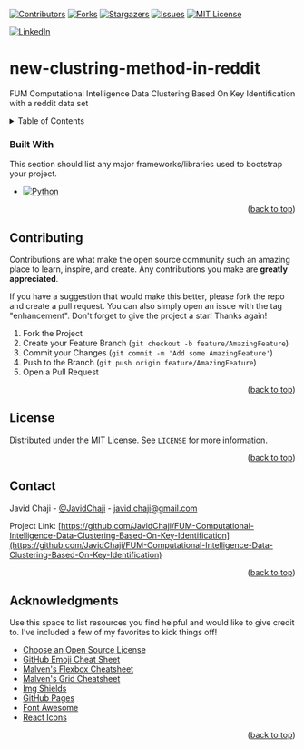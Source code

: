 <a name="readme-top"></a>


[![Contributors][contributors-shield]][contributors-url]
[![Forks][forks-shield]][forks-url]
[![Stargazers][stars-shield]][stars-url]
[![Issues][issues-shield]][issues-url]
[![MIT License][license-shield]][license-url]



[![LinkedIn][linkedin-shield]][javid-linkedin-url]

# new-clustring-method-in-reddit

FUM Computational Intelligence Data Clustering Based On Key Identification
with a reddit data set



<!-- TABLE OF CONTENTS -->
<details>
  <summary>Table of Contents</summary>
  <ol>
    <li>
      <a href="#about-the-project">About The Project</a>
      <ul>
        <li><a href="#built-with">Built With</a></li>
      </ul>
    </li>
    <li>
      <a href="#getting-started">Getting Started</a>
      <ul>
        <li><a href="#prerequisites">Prerequisites</a></li>
        <li><a href="#installation">Installation</a></li>
      </ul>
    </li>
    <li><a href="#usage">Usage</a></li>
    <li><a href="#roadmap">Roadmap</a></li>
    <li><a href="#contributing">Contributing</a></li>
    <li><a href="#license">License</a></li>
    <li><a href="#contact">Contact</a></li>
    <li><a href="#acknowledgments">Acknowledgments</a></li>
  </ol>
</details>





### Built With

<!-- This section should list any major frameworks/libraries used to bootstrap your project. Leave any add-ons/plugins for the acknowledgements section. Here are a few examples. -->

This section should list any major frameworks/libraries used to bootstrap your project.

* [![Python][Python.org]][Python-url]

<p align="right">(<a href="#readme-top">back to top</a>)</p>






<!-- CONTRIBUTING -->
## Contributing

Contributions are what make the open source community such an amazing place to learn, inspire, and create. Any contributions you make are **greatly appreciated**.

If you have a suggestion that would make this better, please fork the repo and create a pull request. You can also simply open an issue with the tag "enhancement".
Don't forget to give the project a star! Thanks again!

1. Fork the Project
2. Create your Feature Branch (`git checkout -b feature/AmazingFeature`)
3. Commit your Changes (`git commit -m 'Add some AmazingFeature'`)
4. Push to the Branch (`git push origin feature/AmazingFeature`)
5. Open a Pull Request

<p align="right">(<a href="#readme-top">back to top</a>)</p>






<!-- LICENSE -->
## License

Distributed under the MIT License. See `LICENSE` for more information.

<p align="right">(<a href="#readme-top">back to top</a>)</p>



<!-- CONTACT -->
## Contact

Javid Chaji - [@JavidChaji](https://twitter.com/JavidChaji) - javid.chaji@gmail.com

Project Link: [https://github.com/JavidChaji/FUM-Computational-Intelligence-Data-Clustering-Based-On-Key-Identification](https://github.com/JavidChaji/FUM-Computational-Intelligence-Data-Clustering-Based-On-Key-Identification)

<p align="right">(<a href="#readme-top">back to top</a>)</p>




<!-- ACKNOWLEDGMENTS -->
## Acknowledgments

Use this space to list resources you find helpful and would like to give credit to. I've included a few of my favorites to kick things off!

* [Choose an Open Source License](https://choosealicense.com)
* [GitHub Emoji Cheat Sheet](https://www.webpagefx.com/tools/emoji-cheat-sheet)
* [Malven's Flexbox Cheatsheet](https://flexbox.malven.co/)
* [Malven's Grid Cheatsheet](https://grid.malven.co/)
* [Img Shields](https://shields.io)
* [GitHub Pages](https://pages.github.com)
* [Font Awesome](https://fontawesome.com)
* [React Icons](https://react-icons.github.io/react-icons/search)

<p align="right">(<a href="#readme-top">back to top</a>)</p>






<!-- MARKDOWN LINKS & IMAGES -->
<!-- https://www.markdownguide.org/basic-syntax/#reference-style-links -->
<!-- https://ileriayo.github.io/markdown-badges/ -->

<!-- Contributors -->
[contributors-shield]: https://img.shields.io/github/contributors/javidchaji/FUM-Computational-Intelligence-Data-Clustering-Based-On-Key-Identification.svg?style=for-the-badge

[contributors-url]: https://github.com/javidchaji/FUM-Computational-Intelligence-Data-Clustering-Based-On-Key-Identification/graphs/contributors

<!-- Forks -->
[forks-shield]: https://img.shields.io/github/forks/javidchaji/FUM-Computational-Intelligence-Data-Clustering-Based-On-Key-Identification.svg?style=for-the-badge

[forks-url]: https://github.com/javidchaji/FUM-Computational-Intelligence-Data-Clustering-Based-On-Key-Identification/network/members


<!-- Stars -->
[stars-shield]: https://img.shields.io/github/stars/javidchaji/FUM-Computational-Intelligence-Data-Clustering-Based-On-Key-Identification.svg?style=for-the-badge

[stars-url]: https://github.com/javidchaji/FUM-Computational-Intelligence-Data-Clustering-Based-On-Key-Identification/stargazers


<!-- Issues -->
[issues-shield]: https://img.shields.io/github/issues/javidchaji/FUM-Computational-Intelligence-Data-Clustering-Based-On-Key-Identification.svg?style=for-the-badge

[issues-url]: https://github.com/javidchaji/FUM-Computational-Intelligence-Data-Clustering-Based-On-Key-Identification/issues


<!-- License -->
[license-shield]: https://img.shields.io/github/license/javidchaji/FUM-Computational-Intelligence-Data-Clustering-Based-On-Key-Identification.svg?style=for-the-badge

[license-url]: https://github.com/javidchaji/FUM-Computational-Intelligence-Data-Clustering-Based-On-Key-Identification/blob/master/LICENSE


<!-- Linkedin -->
[linkedin-shield]: https://img.shields.io/badge/linkedin-%230077B5.svg?style=for-the-badge&logo=linkedin&logoColor=white

[javid-linkedin-url]: https://linkedin.com/in/javidchaji


[Python.org]: https://img.shields.io/badge/Python-000000?style=for-the-badge&logo=python&logoColor=yellow
[Python-url]: https://www.python.org/
